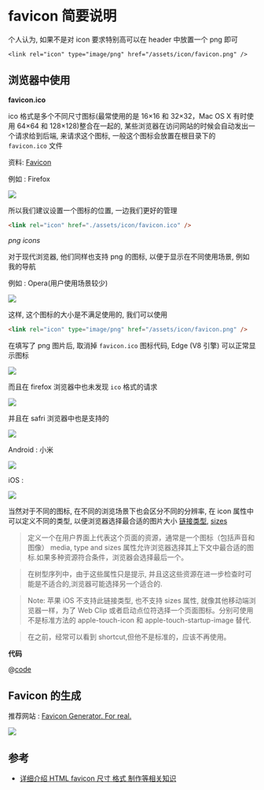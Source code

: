 # favicon 简要说明

个人认为, 如果不是对 icon 要求特别高可以在 header 中放置一个 png 即可

```
<link rel="icon" type="image/png" href="/assets/icon/favicon.png" />
```

## 浏览器中使用

**favicon.ico**

ico 格式是多个不同尺寸图标(最常使用的是 16×16 和 32×32，Mac OS X 有时使用 64×64 和 128×128)整合在一起的, 某些浏览器在访问网站的时候会自动发出一个请求给到后端, 来请求这个图标, 一般这个图标会放置在根目录下的 `favicon.ico` 文件

资料: [Favicon](https://zh.wikipedia.org/wiki/Favicon)

例如 : Firefox

![](https://file.wulicode.com/note/2021/11-04/15-45-41074.png)

所以我们建议设置一个图标的位置, 一边我们更好的管理

```html
<link rel="icon" href="./assets/icon/favicon.ico" />
```

_png icons_

对于现代浏览器, 他们同样也支持 png 的图标, 以便于显示在不同使用场景, 例如我的导航

例如 : Opera(用户使用场景较少)

![](https://file.wulicode.com/note/2021/11-04/15-50-48041.png)

这样, 这个图标的大小是不满足使用的, 我们可以使用

```html
<link rel="icon" type="image/png" href="/assets/icon/favicon.png" />
```

在填写了 png 图片后, 取消掉 `favicon.ico` 图标代码, Edge (V8 引擎) 可以正常显示图标

![](https://file.wulicode.com/note/2021/11-04/16-02-24123.png)

而且在 firefox 浏览器中也未发现 `ico` 格式的请求

![](https://file.wulicode.com/note/2021/11-04/16-04-32824.png)

并且在 safri 浏览器中也是支持的

![](https://file.wulicode.com/note/2021/11-04/16-17-47308.png)

Android : 小米

![](https://file.wulicode.com/note/2021/11-04/16-25-21220.png?x-oss-process=image/resize,w_375)

iOS :

![](https://file.wulicode.com/note/2021/11-04/16-27-26042.png?x-oss-process=image/resize,w_375)

当然对于不同的图标, 在不同的浏览场景下也会区分不同的分辨率, 在 icon 属性中可以定义不同的类型, 以便浏览器选择最合适的图片大小 [链接类型](developer.mozilla.org/zh-CN/docs/Web/HTML/Link_types), [sizes](https://developer.mozilla.org/zh-CN/docs/Web/HTML/Element/link#attr-sizes)

> 定义一个在用户界面上代表这个页面的资源，通常是一个图标（包括声音和图像）
> media, type and sizes 属性允许浏览器选择其上下文中最合适的图标.如果多种资源符合条件，浏览器会选择最后一个。

> 在树型序列中，由于这些属性只是提示, 并且这这些资源在进一步检查时可能是不适合的,浏览器可能选择另一个适合的.

> Note: 苹果 iOS 不支持此链接类型, 也不支持 sizes 属性, 就像其他移动端浏览器一样，为了 Web Clip 或者启动点位符选择一个页面图标。分别可使用不是标准方法的 apple-touch-icon 和 apple-touch-startup-image 替代.

> 在之前，经常可以看到 shortcut,但他不是标准的，应该不再使用。

**代码**

@[code](./code/favicon.html)

## Favicon 的生成

推荐网站 : [Favicon Generator. For real.](https://realfavicongenerator.net)

![](https://file.wulicode.com/note/2021/11-04/16-11-07878.png)

## 参考

-   [详细介绍 HTML favicon 尺寸 格式 制作等相关知识](https://www.zhangxinxu.com/wordpress/2019/06/html-favicon-size-ico-generator/)
